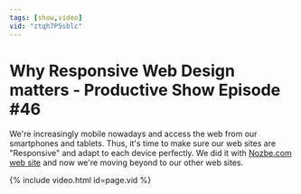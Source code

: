 ```yaml
---
tags: [show,video]
vid: "ztqh7P5sblc"
---
```


# Why Responsive Web Design matters - Productive Show Episode #46


We're increasingly mobile nowadays and access the web from our smartphones and tablets. Thus, it's time to make sure our web sites are "Responsive" and adapt to each device perfectly. We did it with [Nozbe.com web site][n] and now we're moving beyond to our other web sites.

{% include video.html id=page.vid %}

[n]: https://michael.gratis/nozbe